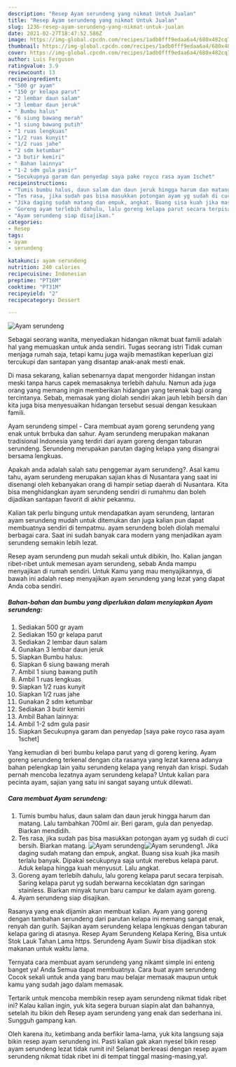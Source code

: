 ```yaml
---
description: "Resep Ayam serundeng yang nikmat Untuk Jualan"
title: "Resep Ayam serundeng yang nikmat Untuk Jualan"
slug: 1236-resep-ayam-serundeng-yang-nikmat-untuk-jualan
date: 2021-02-27T18:47:52.586Z
image: https://img-global.cpcdn.com/recipes/1adb0fff9edaa6a4/680x482cq70/ayam-serundeng-foto-resep-utama.jpg
thumbnail: https://img-global.cpcdn.com/recipes/1adb0fff9edaa6a4/680x482cq70/ayam-serundeng-foto-resep-utama.jpg
cover: https://img-global.cpcdn.com/recipes/1adb0fff9edaa6a4/680x482cq70/ayam-serundeng-foto-resep-utama.jpg
author: Luis Ferguson
ratingvalue: 3.9
reviewcount: 13
recipeingredient:
- "500 gr ayam"
- "150 gr kelapa parut"
- "2 lembar daun salam"
- "3 lembar daun jeruk"
- " Bumbu halus"
- "6 siung bawang merah"
- "1 siung bawang putih"
- "1 ruas lengkuas"
- "1/2 ruas kunyit"
- "1/2 ruas jahe"
- "2 sdm ketumbar"
- "3 butir kemiri"
- " Bahan lainnya"
- "1-2 sdm gula pasir"
- "Secukupnya garam dan penyedap saya pake royco rasa ayam 1schet"
recipeinstructions:
- "Tumis bumbu halus, daun salam dan daun jeruk hingga harum dan matang. Lalu tambahkan 700ml air. Beri garam, gula dan penyedap. Biarkan mendidih."
- "Tes rasa, jika sudah pas bisa masukkan potongan ayam yg sudah di cuci bersih. Biarkan matang."
- "Jika daging sudah matang dan empuk, angkat. Buang sisa kuah jika masih terlalu banyak. Dipakai secukupnya saja untuk merebus kelapa parut. Aduk kelapa hingga kuah menyusut. Lalu angkat."
- "Goreng ayam terlebih dahulu, lalu goreng kelapa parut secara terpisah. Saring kelapa parut yg sudah berwarna kecoklatan dgn saringan stainless. Biarkan minyak turun baru campur ke dalam ayam goreng."
- "Ayam serundeng siap disajikan."
categories:
- Resep
tags:
- ayam
- serundeng

katakunci: ayam serundeng 
nutrition: 240 calories
recipecuisine: Indonesian
preptime: "PT16M"
cooktime: "PT31M"
recipeyield: "2"
recipecategory: Dessert

---
```



![Ayam serundeng](https://img-global.cpcdn.com/recipes/1adb0fff9edaa6a4/680x482cq70/ayam-serundeng-foto-resep-utama.jpg)

Sebagai seorang wanita, menyediakan hidangan nikmat buat famili adalah hal yang memuaskan untuk anda sendiri. Tugas seorang istri Tidak cuman menjaga rumah saja, tetapi kamu juga wajib memastikan keperluan gizi tercukupi dan santapan yang disantap anak-anak mesti enak.

Di masa  sekarang, kalian sebenarnya dapat mengorder hidangan instan meski tanpa harus capek memasaknya terlebih dahulu. Namun ada juga orang yang memang ingin memberikan hidangan yang terenak bagi orang tercintanya. Sebab, memasak yang diolah sendiri akan jauh lebih bersih dan kita juga bisa menyesuaikan hidangan tersebut sesuai dengan kesukaan famili. 

Ayam serundeng simpel - Cara membuat ayam goreng serundeng yang enak untuk brrbuka dan sahur. Ayam serundeng merupakan makanan tradisional Indonesia yang terdiri dari ayam goreng dengan taburan serundeng. Serundeng merupakan parutan daging kelapa yang disangrai bersama lengkuas.

Apakah anda adalah salah satu penggemar ayam serundeng?. Asal kamu tahu, ayam serundeng merupakan sajian khas di Nusantara yang saat ini disenangi oleh kebanyakan orang di hampir setiap daerah di Nusantara. Kita bisa menghidangkan ayam serundeng sendiri di rumahmu dan boleh dijadikan santapan favorit di akhir pekanmu.

Kalian tak perlu bingung untuk mendapatkan ayam serundeng, lantaran ayam serundeng mudah untuk ditemukan dan juga kalian pun dapat membuatnya sendiri di tempatmu. ayam serundeng boleh diolah memalui berbagai cara. Saat ini sudah banyak cara modern yang menjadikan ayam serundeng semakin lebih lezat.

Resep ayam serundeng pun mudah sekali untuk dibikin, lho. Kalian jangan ribet-ribet untuk memesan ayam serundeng, sebab Anda mampu menyajikan di rumah sendiri. Untuk Kamu yang mau menyajikannya, di bawah ini adalah resep menyajikan ayam serundeng yang lezat yang dapat Anda coba sendiri.

<!--inarticleads1-->

##### Bahan-bahan dan bumbu yang diperlukan dalam menyiapkan Ayam serundeng:

1. Sediakan 500 gr ayam
1. Sediakan 150 gr kelapa parut
1. Sediakan 2 lembar daun salam
1. Gunakan 3 lembar daun jeruk
1. Siapkan  Bumbu halus:
1. Siapkan 6 siung bawang merah
1. Ambil 1 siung bawang putih
1. Ambil 1 ruas lengkuas
1. Siapkan 1/2 ruas kunyit
1. Siapkan 1/2 ruas jahe
1. Gunakan 2 sdm ketumbar
1. Sediakan 3 butir kemiri
1. Ambil  Bahan lainnya:
1. Ambil 1-2 sdm gula pasir
1. Siapkan Secukupnya garam dan penyedap [saya pake royco rasa ayam 1schet]


Yang kemudian di beri bumbu kelapa parut yang di goreng kering. Ayam goreng serundeng terkenal dengan cita rasanya yang lezat karena adanya bahan pelengkap lain yaitu serundeng kelapa yang renyah dan krispi. Sudah pernah mencoba lezatnya ayam serundeng kelapa? Untuk kalian para pecinta ayam, sajian yang satu ini sangat sayang untuk dilewati. 

<!--inarticleads2-->

##### Cara membuat Ayam serundeng:

1. Tumis bumbu halus, daun salam dan daun jeruk hingga harum dan matang. Lalu tambahkan 700ml air. Beri garam, gula dan penyedap. Biarkan mendidih.
1. Tes rasa, jika sudah pas bisa masukkan potongan ayam yg sudah di cuci bersih. Biarkan matang.
<img src="https://img-global.cpcdn.com/steps/efc8e5eea7b0d328/160x128cq70/ayam-serundeng-langkah-memasak-2-foto.jpg" alt="Ayam serundeng"><img src="https://img-global.cpcdn.com/steps/41ebc2524cb5274b/160x128cq70/ayam-serundeng-langkah-memasak-2-foto.jpg" alt="Ayam serundeng">1. Jika daging sudah matang dan empuk, angkat. Buang sisa kuah jika masih terlalu banyak. Dipakai secukupnya saja untuk merebus kelapa parut. Aduk kelapa hingga kuah menyusut. Lalu angkat.
1. Goreng ayam terlebih dahulu, lalu goreng kelapa parut secara terpisah. Saring kelapa parut yg sudah berwarna kecoklatan dgn saringan stainless. Biarkan minyak turun baru campur ke dalam ayam goreng.
1. Ayam serundeng siap disajikan.


Rasanya yang enak dijamin akan membuat kalian. Ayam yang goreng dengan tambahan serundeng dari parutan kelapa ini memang sangat enak, renyah dan gurih. Sajikan ayam serundeng kelapa lengkuas dengan taburan kelapa garing di atasnya. Resep Ayam Serundeng Kelapa Kering, Bisa untuk Stok Lauk Tahan Lama https. Serundeng Ayam Suwir bisa dijadikan stok makanan untuk waktu lama. 

Ternyata cara membuat ayam serundeng yang nikamt simple ini enteng banget ya! Anda Semua dapat membuatnya. Cara buat ayam serundeng Cocok sekali untuk anda yang baru mau belajar memasak maupun untuk kamu yang sudah jago dalam memasak.

Tertarik untuk mencoba membikin resep ayam serundeng nikmat tidak ribet ini? Kalau kalian ingin, yuk kita segera buruan siapin alat dan bahannya, setelah itu bikin deh Resep ayam serundeng yang enak dan sederhana ini. Sungguh gampang kan. 

Oleh karena itu, ketimbang anda berfikir lama-lama, yuk kita langsung saja bikin resep ayam serundeng ini. Pasti kalian gak akan nyesel bikin resep ayam serundeng lezat tidak rumit ini! Selamat berkreasi dengan resep ayam serundeng nikmat tidak ribet ini di tempat tinggal masing-masing,ya!.

